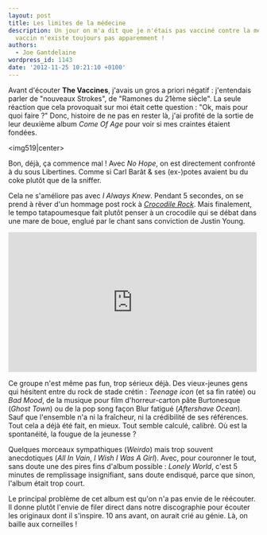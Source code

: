 ```yaml
---
layout: post
title: Les limites de la médecine
description: Un jour on m'a dit que je n'étais pas vacciné contre la médiocrité. Ce
  vaccin n'existe toujours pas apparemment !
authors:
  - Joe Gantdelaine
wordpress_id: 1143
date: '2012-11-25 10:21:10 +0100'
---
```

Avant d'écouter __The Vaccines__, j'avais un gros a priori négatif : j'entendais parler de "nouveaux Strokes", de "Ramones du 21ème siècle". La seule réaction que cela provoquait sur moi était cette question : "Ok, mais pour quoi faire ?" Donc, histoire de ne pas en rester là, j'ai profité de la sortie de leur deuxième album *Come Of Age* pour voir si mes craintes étaient fondées.

<img519|center>

Bon, déjà, ça commence mal ! Avec *No Hope*, on est directement confronté à du sous Libertines. Comme si Carl Barât & ses (ex-)potes avaient bu du coke plutôt que de la sniffer.

Cela ne s'améliore pas avec *I Always Knew*. Pendant 5 secondes, on se prend à rêver d'un hommage post rock à [*Crocodile Rock*](http://www.youtube.com/watch?v=Y2Ta0qCG8No). Mais finalement, le tempo tatapoumesque fait plutôt penser à un crocodile qui se débat dans une mare de boue, englué par le chant sans conviction de Justin Young.

<iframe width="500" height="281" src="http://www.youtube.com/embed/bFUKrsDDChE" frameborder="0" allowfullscreen></iframe>

Ce groupe n'est même pas fun, trop sérieux déjà. Des vieux-jeunes gens qui hésitent entre du rock de stade crétin : *Teenage icon* (et sa fin ratée) ou *Bad Mood*, de la musique pour film d'horreur-carton pâte Burtonesque (*Ghost Town*) ou de la pop song façon Blur fatigué (*Aftershave Ocean*). Sauf que l'ensemble n'a ni la fraîcheur, ni la crédibilité de ses références. Tout cela a déjà été fait, en mieux. Tout semble calculé, calibré. Où est la spontanéité, la fougue de la jeunesse ?

Quelques morceaux sympathiques (*Weirdo*) mais trop souvent anecdotiques (*All In Vain*, *I Wish I Was A Girl*). Avec, pour couronner le tout, sans doute une des pires fins d'album possible : *Lonely World*, c'est 5 minutes de remplissage insignifiant, sans doute endisqué, parce que sinon, l'album était trop court.

Le principal problème de cet album est qu'on n'a pas envie de le réécouter. Il donne plutôt l'envie de filer direct dans notre discographie pour écouter les originaux dont il s'inspire. 10 ans avant, on aurait crié au génie. Là, on baille aux corneilles !
